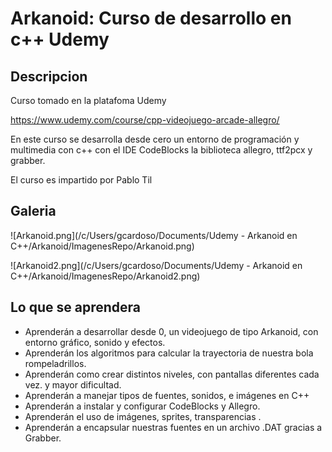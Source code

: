 
# Arkanoid: Curso de desarrollo en c++ Udemy

## Descripcion 

Curso tomado en la platafoma Udemy

https://www.udemy.com/course/cpp-videojuego-arcade-allegro/

En este curso se desarrolla desde cero un entorno de programación y multimedia
con c++ con el IDE CodeBlocks la biblioteca allegro, ttf2pcx y grabber.

El curso es impartido por Pablo Til

## Galeria

![Arkanoid.png](/c/Users/gcardoso/Documents/Udemy - Arkanoid en C++/Arkanoid/ImagenesRepo/Arkanoid.png)

![Arkanoid2.png](/c/Users/gcardoso/Documents/Udemy - Arkanoid en C++/Arkanoid/ImagenesRepo/Arkanoid2.png)

## Lo que se aprendera 

- Aprenderán a desarrollar desde 0, un videojuego de tipo Arkanoid, con entorno gráfico, sonido y efectos.
- Aprenderán los algoritmos para calcular la trayectoria de nuestra bola rompeladrillos.
- Aprenderán como crear distintos niveles, con pantallas diferentes cada vez. y mayor dificultad.
- Aprenderán a manejar tipos de fuentes, sonidos, e imágenes en C++
- Aprenderán a instalar y configurar CodeBlocks y Allegro.
- Aprenderán el uso de imágenes, sprites, transparencias .
- Aprenderán a encapsular nuestras fuentes en un archivo .DAT gracias a Grabber.
